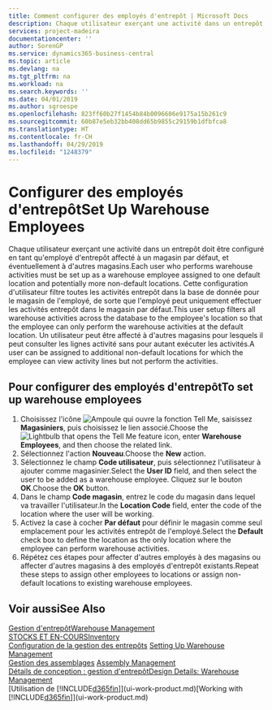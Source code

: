 ```yaml
---
title: Comment configurer des employés d'entrepôt | Microsoft Docs
description: Chaque utilisateur exerçant une activité dans un entrepôt doit être configuré en tant qu'employé d'entrepôt affecté à un magasin par défaut, et éventuellement à d'autres magasins.
services: project-madeira
documentationcenter: ''
author: SorenGP
ms.service: dynamics365-business-central
ms.topic: article
ms.devlang: na
ms.tgt_pltfrm: na
ms.workload: na
ms.search.keywords: ''
ms.date: 04/01/2019
ms.author: sgroespe
ms.openlocfilehash: 823ff60b27f1454b84b0096606e9175a15b261c9
ms.sourcegitcommit: 60b87e5eb32bb408dd65b9855c29159b1dfbfca8
ms.translationtype: HT
ms.contentlocale: fr-CH
ms.lasthandoff: 04/29/2019
ms.locfileid: "1248379"
---
```

# <a name="set-up-warehouse-employees"></a><span data-ttu-id="0d3fb-103">Configurer des employés d'entrepôt</span><span class="sxs-lookup"><span data-stu-id="0d3fb-103">Set Up Warehouse Employees</span></span>
<span data-ttu-id="0d3fb-104">Chaque utilisateur exerçant une activité dans un entrepôt doit être configuré en tant qu'employé d'entrepôt affecté à un magasin par défaut, et éventuellement à d'autres magasins.</span><span class="sxs-lookup"><span data-stu-id="0d3fb-104">Each user who performs warehouse activities must be set up as a warehouse employee assigned to one default location and potentially more non-default locations.</span></span> <span data-ttu-id="0d3fb-105">Cette configuration d'utilisateur filtre toutes les activités entrepôt dans la base de donnée pour le magasin de l'employé, de sorte que l'employé peut uniquement effectuer les activités entrepôt dans le magasin par défaut.</span><span class="sxs-lookup"><span data-stu-id="0d3fb-105">This user setup filters all warehouse activities across the database to the employee's location so that the employee can only perform the warehouse activities at the default location.</span></span> <span data-ttu-id="0d3fb-106">Un utilisateur peut être affecté à d'autres magasins pour lesquels il peut consulter les lignes activité sans pour autant exécuter les activités.</span><span class="sxs-lookup"><span data-stu-id="0d3fb-106">A user can be assigned to additional non-default locations for which the employee can view activity lines but not perform the activities.</span></span>

## <a name="to-set-up-warehouse-employees"></a><span data-ttu-id="0d3fb-107">Pour configurer des employés d'entrepôt</span><span class="sxs-lookup"><span data-stu-id="0d3fb-107">To set up warehouse employees</span></span>  
1.  <span data-ttu-id="0d3fb-108">Choisissez l'icône ![Ampoule qui ouvre la fonction Tell Me](media/ui-search/search_small.png "Dites-moi ce que vous voulez faire"), saisissez **Magasiniers**, puis choisissez le lien associé.</span><span class="sxs-lookup"><span data-stu-id="0d3fb-108">Choose the ![Lightbulb that opens the Tell Me feature](media/ui-search/search_small.png "Tell me what you want to do") icon, enter **Warehouse Employees**, and then choose the related link.</span></span>  
2. <span data-ttu-id="0d3fb-109">Sélectionnez l'action **Nouveau**.</span><span class="sxs-lookup"><span data-stu-id="0d3fb-109">Choose the **New** action.</span></span>  
3. <span data-ttu-id="0d3fb-110">Sélectionnez le champ **Code utilisateur**, puis sélectionnez l'utilisateur à ajouter comme magasinier.</span><span class="sxs-lookup"><span data-stu-id="0d3fb-110">Select the **User ID** field, and then select the user to be added as a warehouse employee.</span></span> <span data-ttu-id="0d3fb-111">Cliquez sur le bouton **OK**.</span><span class="sxs-lookup"><span data-stu-id="0d3fb-111">Choose the **OK** button.</span></span>  
6.  <span data-ttu-id="0d3fb-112">Dans le champ **Code magasin**, entrez le code du magasin dans lequel va travailler l'utilisateur.</span><span class="sxs-lookup"><span data-stu-id="0d3fb-112">In the **Location Code** field, enter the code of the location where the user will be working.</span></span>  
7.  <span data-ttu-id="0d3fb-113">Activez la case à cocher **Par défaut** pour définir le magasin comme seul emplacement pour les activités entrepôt de l'employé.</span><span class="sxs-lookup"><span data-stu-id="0d3fb-113">Select the **Default** check box to define the location as the only location where the employee can perform warehouse activities.</span></span>  
8.  <span data-ttu-id="0d3fb-114">Répétez ces étapes pour affecter d'autres employés à des magasins ou affecter d'autres magasins à des employés d'entrepôt existants.</span><span class="sxs-lookup"><span data-stu-id="0d3fb-114">Repeat these steps to assign other employees to locations or assign non-default locations to existing warehouse employees.</span></span>  

## <a name="see-also"></a><span data-ttu-id="0d3fb-115">Voir aussi</span><span class="sxs-lookup"><span data-stu-id="0d3fb-115">See Also</span></span>  
[<span data-ttu-id="0d3fb-116">Gestion d'entrepôt</span><span class="sxs-lookup"><span data-stu-id="0d3fb-116">Warehouse Management</span></span>](warehouse-manage-warehouse.md)  
[<span data-ttu-id="0d3fb-117">STOCKS ET EN-COURS</span><span class="sxs-lookup"><span data-stu-id="0d3fb-117">Inventory</span></span>](inventory-manage-inventory.md)  
<span data-ttu-id="0d3fb-118">[Configuration de la gestion des entrepôts](warehouse-setup-warehouse.md)   </span><span class="sxs-lookup"><span data-stu-id="0d3fb-118">[Setting Up Warehouse Management](warehouse-setup-warehouse.md)   </span></span>  
<span data-ttu-id="0d3fb-119">[Gestion des assemblages](assembly-assemble-items.md)  </span><span class="sxs-lookup"><span data-stu-id="0d3fb-119">[Assembly Management](assembly-assemble-items.md)  </span></span>  
[<span data-ttu-id="0d3fb-120">Détails de conception : gestion d'entrepôt</span><span class="sxs-lookup"><span data-stu-id="0d3fb-120">Design Details: Warehouse Management</span></span>](design-details-warehouse-management.md)  
<span data-ttu-id="0d3fb-121">[Utilisation de [!INCLUDE[d365fin](includes/d365fin_md.md)]](ui-work-product.md)</span><span class="sxs-lookup"><span data-stu-id="0d3fb-121">[Working with [!INCLUDE[d365fin](includes/d365fin_md.md)]](ui-work-product.md)</span></span>  
